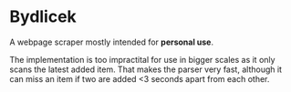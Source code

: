 # Bydlicek

A webpage scraper mostly intended for **personal use**. 

The implementation is too impractital for use in bigger scales as it only scans the latest added item. That makes the parser very fast, although it can miss an item if two are added <3 seconds apart from each other.
